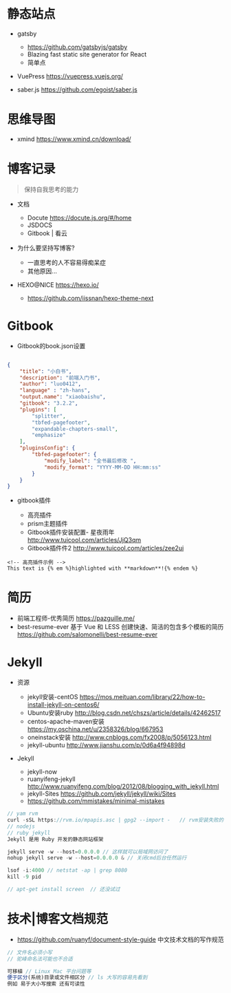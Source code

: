 # 静态站点

- gatsby
  - <https://github.com/gatsbyjs/gatsby>
  - Blazing fast static site generator for React
  - 简单点

- VuePress https://vuepress.vuejs.org/

- saber.js https://github.com/egoist/saber.js

# 思维导图

- xmind <https://www.xmind.cn/download/>

# 博客记录

> 保持自我思考的能力

- 文档

  - Docute <https://docute.js.org/#/home>
  - JSDOCS
  - Gitbook | 看云

- 为什么要坚持写博客?

  - 一直思考的人不容易得痴呆症
  - 其他原因...

- HEXO@NICE <https://hexo.io/>

  - <https://github.com/iissnan/hexo-theme-next>

# Gitbook

- Gitbook的book.json设置

```json

{
    "title": "小白书",
    "description": "前端入门书",
    "author": "luo0412",
    "language" : "zh-hans",
    "output.name": "xiaobaishu",
    "gitbook": "3.2.2",
    "plugins": [
        "splitter",
        "tbfed-pagefooter",
        "expandable-chapters-small",
        "emphasize"
    ],
    "pluginsConfig": {
        "tbfed-pagefooter": {
            "modify_label": "全书最后修改 ",
            "modify_format": "YYYY-MM-DD HH:mm:ss"
        }
    }
}
```

- gitbook插件

  - 高亮插件
  - prism主题插件
  - Gitbook插件安装配置- 星夜雨年 <http://www.tuicool.com/articles/JjQ3qm>
  - Gitbook插件件2 <http://www.tuicool.com/articles/zee2ui>

```
<!-- 高亮插件示例 -->
This text is {% em %}highlighted with **markdown**!{% endem %}
```

# 简历

- 前端工程师-优秀简历 <https://pazguille.me/>
- best-resume-ever 基于 Vue 和 LESS 创建快速、简洁的包含多个模板的简历 https://github.com/salomonelli/best-resume-ever

# Jekyll

- 资源

  - jekyll安装-centOS <https://mos.meituan.com/library/22/how-to-install-jekyll-on-centos6/>
  - Ubuntu安装ruby <http://blog.csdn.net/chszs/article/details/42462517>
  - centos-apache-maven安装 <https://my.oschina.net/u/2358326/blog/667953>
  - oneinstack安装 <http://www.cnblogs.com/fx2008/p/5056123.html>
  - jekyll-ubuntu <http://www.jianshu.com/p/0d6a4f94898d>

- Jekyll

  - jekyll-now
  - ruanyifeng-jekyll <http://www.ruanyifeng.com/blog/2012/08/blogging_with_jekyll.html>
  - jekyll-Sites <https://github.com/jekyll/jekyll/wiki/Sites>
  - <https://github.com/mmistakes/minimal-mistakes>

```javascript
// yam rvm
curl -sSL https://rvm.io/mpapis.asc | gpg2 --import -   // rvm安装失败的话
// nodejs
// ruby jekyll
Jekyll 是用 Ruby 开发的静态网站框架

jekyll serve -w --host=0.0.0.0 // 这样就可以局域网访问了
nohup jekyll serve -w --host=0.0.0.0 & // 关闭cmd后台任然运行

lsof -i:4000 // netstat -ap | grep 8080
kill -9 pid

// apt-get install screen  // 还没试过
```

# 技术|博客文档规范

- <https://github.com/ruanyf/document-style-guide> 中文技术文档的写作规范

```javascript
// 文件名必须小写
// 驼峰命名法可能也不合适

可移植 // Linux Mac 平台问题等
便于区分(系统)目录或文件相区分 // ls 大写的容易先看到
例如 易于大小写搜索 还有可读性
```

